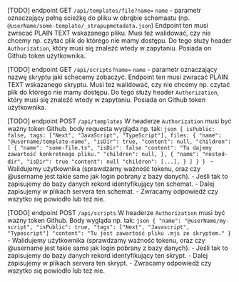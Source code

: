 [TODO]
    endpoint GET `/api/templates/file?name=`
    `name` - parametr oznaczający pełną scieżkę do pliku w obrębie schemaatu (np. `@userName/some-template/_strapupmetadata.json`)
    Endpoint ten musi zwracać PLAIN TEXT wskazanego pliku. Musi też walidować, czy nie chcemy np. czytać plik do którego nie mamy dostępu. Do tego służy header `Authorization`, który musi się znaleźć wtedy w zapytaniu. Posiada on Github token użytkownika.

[TODO]
    endpoint GET `/api/scripts?name=`
    `name` - parametr oznaczający nazwę skryptu jaki schecemy zobaczyć.
    Endpoint ten musi zwracać PLAIN TEXT wskazanego skryptu. Musi też walidować, czy nie chcemy np. czytać plik do którego nie mamy dostępu. Do tego służy header `Authorization`, który musi się znaleźć wtedy w zapytaniu. Posiada on Github token użytkownika.

[TODO]
    endpoint POST `/api/templates`
    W headerze `Authorization` musi być ważny token Github.
    body requesta wygląda np. tak:
    ```json
    {
        isPublic: false,
        tags: ["Next", "JavaScript", "TypeScript"],
        files: {
            "name": "@username/template-name",
            "isDir": true,
            "content": null,
            "children": [
                {
                    "name": "some-file.ts",
                    "isDir": false
                    "content": "Tu dajemy zawartość konkretnego pliku."
                    "children": null,
                },
                {
                    "name": "nested-dir",
                    "isDir": true
                    "content": null
                    "children": [...],
                }
            ]
        }
    }
    ```
    - Walidujemy użytkownika (sprawdzamy ważność tokenu, oraz czy @username jest takie same jak login pobrany z bazy danych).
    - Jeśli tak to zapisujemy do bazy danych rekord identyfikujący ten schemat.
    - Dalej zapisujemy w plikach servera ten schemat.
    - Zwracamy odpowiedź czy wszytko się powiodło lub też nie.

[TODO]
    endpoint POST `/api/scripts`
    W headerze `Authorization` musi być ważny token Github.
    Body wygląda np. tak:
    ```json
    {
        "name": "@userName/my-script",
        "isPublic": true,
        "tags": ["Next", "Javascript", "Typescript"]
        "content": "Tu jest zawartość pliku .mjs ze skryptem."
    }
    ```
    - Walidujemy użytkownika (sprawdzamy ważność tokenu, oraz czy @username jest takie same jak login pobrany z bazy danych).
    - Jeśli tak to zapisujemy do bazy danych rekord identyfikujący ten skrypt.
    - Dalej zapisujemy w plikach servera ten skrypt.
    - Zwracamy odpowiedź czy wszytko się powiodło lub też nie.

